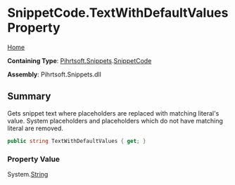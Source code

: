 # SnippetCode\.TextWithDefaultValues Property

[Home](../../../../README.md)

**Containing Type**: [Pihrtsoft.Snippets](../../README.md)\.[SnippetCode](../README.md)

**Assembly**: Pihrtsoft\.Snippets\.dll

## Summary

Gets snippet text where placeholders are replaced with matching literal's value\.
System placeholders and placeholders which do not have matching literal are removed\.

```csharp
public string TextWithDefaultValues { get; }
```

### Property Value

System\.[String](https://docs.microsoft.com/en-us/dotnet/api/system.string)

